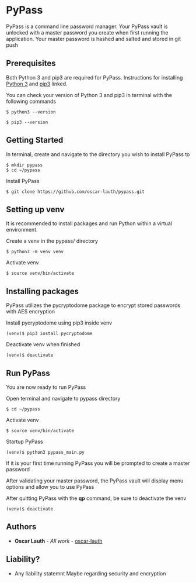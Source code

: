 # PyPass

PyPass is a command line password manager. Your PyPass vault is unlocked with a master password you create when first running the application. Your master password is hashed and salted and stored in git push 

## Prerequisites

Both Python 3 and pip3 are required for PyPass. Instructions for installing [Python 3](https://realpython.com/installing-python/) and [pip3](https://pip.pypa.io/en/stable/installing/) linked.

You can check your version of Python 3 and pip3 in terminal with the following commands
```
$ python3 --version
```
```
$ pip3 --version
```


## Getting Started

In terminal, create and navigate to the directory you wish to install PyPass to
```
$ mkdir pypass
$ cd ~/pypass
```
Install PyPass
```
$ git clone https://github.com/oscar-lauth/pypass.git
```
## Setting up venv

It is recommended to install packages and run Python within a virtual environment.

Create a venv in the pypass/ directory 
```
$ python3 -m venv venv
```
Activate venv
```
$ source venv/bin/activate
```
## Installing packages
PyPass utilizes the pycryptodome package to encrypt stored passwords with AES encryption

Install pycryptodome using pip3 inside venv
```
(venv)$ pip3 install pycryptodome
```
Deactivate venv when finished
```
(venv)$ deactivate
```

## Run PyPass
You are now ready to run PyPass

Open terminal and navigate to pypass directory
```
$ cd ~/pypass
```
Activate venv
```
$ source venv/bin/activate
```
Startup PyPass
```
(venv)$ python3 pypass_main.py
```
If it is your first time running PyPass you will be prompted to create a master password

After validating your master password, the PyPass vault will display menu options and allow you to use PyPass

After quitting PyPass with the **qp** command, be sure to deactivate the venv
```
(venv)$ deactivate
```

## Authors

* **Oscar Lauth** - *All work* - [oscar-lauth](https://github.com/oscar-lauth)

## Liability?

* Any liability statemnt
Maybe regarding security and encryption

